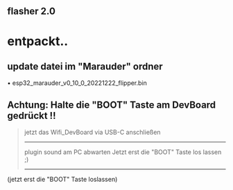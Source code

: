 ## flasher 2.0
# entpackt..

## update datei im "Marauder" ordner 
• esp32_marauder_v0_10_0_20221222_flipper.bin

## Achtung: Halte die "BOOT" Taste am DevBoard gedrückt !!
> jetzt das Wifi_DevBoard via USB-C anschließen 
> _____
> plugin sound am PC abwarten 
Jetzt erst die "BOOT" Taste los lassen ;)
> _____
(jetzt erst die "BOOT" Taste loslassen)
